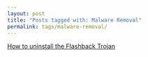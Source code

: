 ```yaml
---
layout: post
title: "Posts tagged with: Malware Removal"
permalink: tags/malware-removal/
---
```

[How to uninstall the Flashback Trojan](/2012/04/how-to-uninstall-flashback-trojan)
